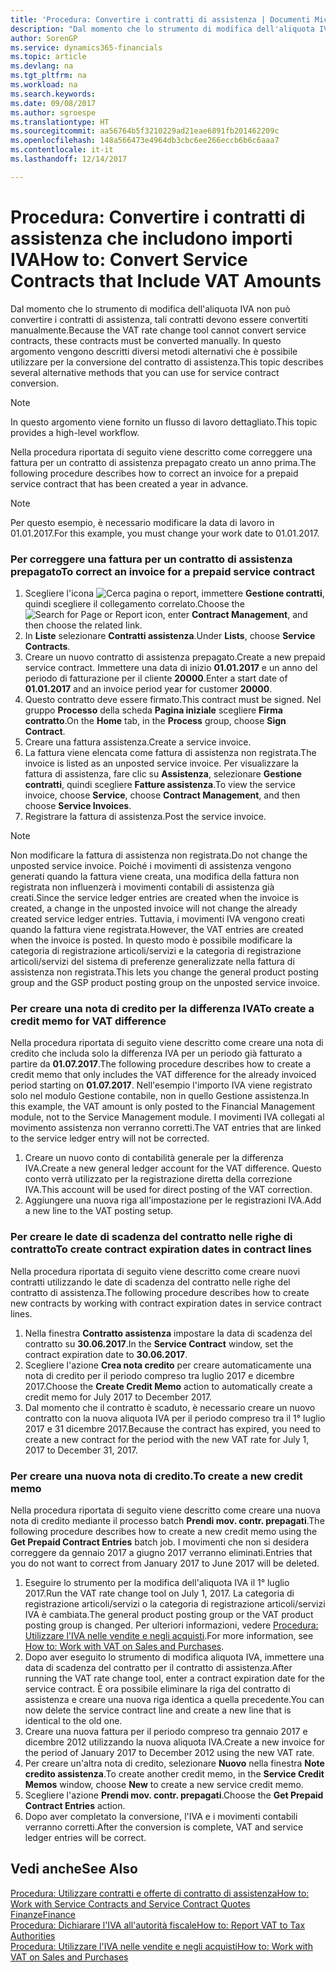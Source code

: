 ```yaml
---
title: 'Procedura: Convertire i contratti di assistenza | Documenti Microsoft'
description: "Dal momento che lo strumento di modifica dell'aliquota IVA non può convertire i contratti di assistenza, tali contratti devono essere convertiti manualmente. In questo argomento vengono descritti diversi metodi alternativi che è possibile utilizzare per la conversione del contratto di assistenza."
author: SorenGP
ms.service: dynamics365-financials
ms.topic: article
ms.devlang: na
ms.tgt_pltfrm: na
ms.workload: na
ms.search.keywords: 
ms.date: 09/08/2017
ms.author: sgroespe
ms.translationtype: HT
ms.sourcegitcommit: aa56764b5f3210229ad21eae6891fb201462209c
ms.openlocfilehash: 148a566473e4964db3cbc6ee266eccb6b6c6aaa7
ms.contentlocale: it-it
ms.lasthandoff: 12/14/2017

---
```

# <a name="how-to-convert-service-contracts-that-include-vat-amounts"></a><span data-ttu-id="b3346-104">Procedura: Convertire i contratti di assistenza che includono importi IVA</span><span class="sxs-lookup"><span data-stu-id="b3346-104">How to: Convert Service Contracts that Include VAT Amounts</span></span>
<span data-ttu-id="b3346-105">Dal momento che lo strumento di modifica dell'aliquota IVA non può convertire i contratti di assistenza, tali contratti devono essere convertiti manualmente.</span><span class="sxs-lookup"><span data-stu-id="b3346-105">Because the VAT rate change tool cannot convert service contracts, these contracts must be converted manually.</span></span> <span data-ttu-id="b3346-106">In questo argomento vengono descritti diversi metodi alternativi che è possibile utilizzare per la conversione del contratto di assistenza.</span><span class="sxs-lookup"><span data-stu-id="b3346-106">This topic describes several alternative methods that you can use for service contract conversion.</span></span>  

> [!NOTE]  
>  <span data-ttu-id="b3346-107">In questo argomento viene fornito un flusso di lavoro dettagliato.</span><span class="sxs-lookup"><span data-stu-id="b3346-107">This topic provides a high-level workflow.</span></span>  

 <span data-ttu-id="b3346-108">Nella procedura riportata di seguito viene descritto come correggere una fattura per un contratto di assistenza prepagato creato un anno prima.</span><span class="sxs-lookup"><span data-stu-id="b3346-108">The following procedure describes how to correct an invoice for a prepaid service contract that has been created a year in advance.</span></span>  

> [!NOTE]  
>  <span data-ttu-id="b3346-109">Per questo esempio, è necessario modificare la data di lavoro in 01.01.2017.</span><span class="sxs-lookup"><span data-stu-id="b3346-109">For this example, you must change your work date to 01.01.2017.</span></span>  

### <a name="to-correct-an-invoice-for-a-prepaid-service-contract"></a><span data-ttu-id="b3346-110">Per correggere una fattura per un contratto di assistenza prepagato</span><span class="sxs-lookup"><span data-stu-id="b3346-110">To correct an invoice for a prepaid service contract</span></span>  
1. <span data-ttu-id="b3346-111">Scegliere l'icona ![Cerca pagina o report](media/ui-search/search_small.png "icona Cerca pagina o report"), immettere **Gestione contratti**, quindi scegliere il collegamento correlato.</span><span class="sxs-lookup"><span data-stu-id="b3346-111">Choose the ![Search for Page or Report](media/ui-search/search_small.png "Search for Page or Report icon") icon, enter **Contract Management**, and then choose the related link.</span></span>  
2. <span data-ttu-id="b3346-112">In **Liste** selezionare **Contratti assistenza**.</span><span class="sxs-lookup"><span data-stu-id="b3346-112">Under **Lists**, choose **Service Contracts**.</span></span>  
3. <span data-ttu-id="b3346-113">Creare un nuovo contratto di assistenza prepagato.</span><span class="sxs-lookup"><span data-stu-id="b3346-113">Create a new prepaid service contract.</span></span> <span data-ttu-id="b3346-114">Immettere una data di inizio **01.01.2017** e un anno del periodo di fatturazione per il cliente **20000**.</span><span class="sxs-lookup"><span data-stu-id="b3346-114">Enter a start date of **01.01.2017** and an invoice period year for customer **20000**.</span></span>  
4. <span data-ttu-id="b3346-115">Questo contratto deve essere firmato.</span><span class="sxs-lookup"><span data-stu-id="b3346-115">This contract must be signed.</span></span> <span data-ttu-id="b3346-116">Nel gruppo **Processo** della scheda **Pagina iniziale** scegliere **Firma contratto**.</span><span class="sxs-lookup"><span data-stu-id="b3346-116">On the **Home** tab, in the **Process** group, choose **Sign Contract**.</span></span>  
5. <span data-ttu-id="b3346-117">Creare una fattura assistenza.</span><span class="sxs-lookup"><span data-stu-id="b3346-117">Create a service invoice.</span></span>
6. <span data-ttu-id="b3346-118">La fattura viene elencata come fattura di assistenza non registrata.</span><span class="sxs-lookup"><span data-stu-id="b3346-118">The invoice is listed as an unposted service invoice.</span></span> <span data-ttu-id="b3346-119">Per visualizzare la fattura di assistenza, fare clic su **Assistenza**, selezionare **Gestione contratti**, quindi scegliere **Fatture assistenza**.</span><span class="sxs-lookup"><span data-stu-id="b3346-119">To view the service invoice, choose **Service**, choose **Contract Management**, and then choose **Service Invoices**.</span></span>  
7. <span data-ttu-id="b3346-120">Registrare la fattura di assistenza.</span><span class="sxs-lookup"><span data-stu-id="b3346-120">Post the service invoice.</span></span>  

> [!NOTE]  
>  <span data-ttu-id="b3346-121">Non modificare la fattura di assistenza non registrata.</span><span class="sxs-lookup"><span data-stu-id="b3346-121">Do not change the unposted service invoice.</span></span> <span data-ttu-id="b3346-122">Poiché i movimenti di assistenza vengono generati quando la fattura viene creata, una modifica della fattura non registrata non influenzerà i movimenti contabili di assistenza già creati.</span><span class="sxs-lookup"><span data-stu-id="b3346-122">Since the service ledger entries are created when the invoice is created, a change in the unposted invoice will not change the already created service ledger entries.</span></span> <span data-ttu-id="b3346-123">Tuttavia, i movimenti IVA vengono creati quando la fattura viene registrata.</span><span class="sxs-lookup"><span data-stu-id="b3346-123">However, the VAT entries are created when the invoice is posted.</span></span> <span data-ttu-id="b3346-124">In questo modo è possibile modificare la categoria di registrazione articoli/servizi e la categoria di registrazione articoli/servizi del sistema di preferenze generalizzate nella fattura di assistenza non registrata.</span><span class="sxs-lookup"><span data-stu-id="b3346-124">This lets you change the general product posting group and the GSP product posting group on the unposted service invoice.</span></span>  

### <a name="to-create-a-credit-memo-for-vat-difference"></a><span data-ttu-id="b3346-125">Per creare una nota di credito per la differenza IVA</span><span class="sxs-lookup"><span data-stu-id="b3346-125">To create a credit memo for VAT difference</span></span>  
<span data-ttu-id="b3346-126">Nella procedura riportata di seguito viene descritto come creare una nota di credito che includa solo la differenza IVA per un periodo già fatturato a partire da **01.07.2017**.</span><span class="sxs-lookup"><span data-stu-id="b3346-126">The following procedure describes how to create a credit memo that only includes the VAT difference for the already invoiced period starting on **01.07.2017**.</span></span> <span data-ttu-id="b3346-127">Nell'esempio l'importo IVA viene registrato solo nel modulo Gestione contabile, non in quello Gestione assistenza.</span><span class="sxs-lookup"><span data-stu-id="b3346-127">In this example, the VAT amount is only posted to the Financial Management module, not to the Service Management module.</span></span> <span data-ttu-id="b3346-128">I movimenti IVA collegati al movimento assistenza non verranno corretti.</span><span class="sxs-lookup"><span data-stu-id="b3346-128">The VAT entries that are linked to the service ledger entry will not be corrected.</span></span>  

1. <span data-ttu-id="b3346-129">Creare un nuovo conto di contabilità generale per la differenza IVA.</span><span class="sxs-lookup"><span data-stu-id="b3346-129">Create a new general ledger account for the VAT difference.</span></span> <span data-ttu-id="b3346-130">Questo conto verrà utilizzato per la registrazione diretta della correzione IVA.</span><span class="sxs-lookup"><span data-stu-id="b3346-130">This account will be used for direct posting of the VAT correction.</span></span>  
2. <span data-ttu-id="b3346-131">Aggiungere una nuova riga all'impostazione per le registrazioni IVA.</span><span class="sxs-lookup"><span data-stu-id="b3346-131">Add a new line to the VAT posting setup.</span></span>  

### <a name="to-create-contract-expiration-dates-in-contract-lines"></a><span data-ttu-id="b3346-132">Per creare le date di scadenza del contratto nelle righe di contratto</span><span class="sxs-lookup"><span data-stu-id="b3346-132">To create contract expiration dates in contract lines</span></span>  
<span data-ttu-id="b3346-133">Nella procedura riportata di seguito viene descritto come creare nuovi contratti utilizzando le date di scadenza del contratto nelle righe del contratto di assistenza.</span><span class="sxs-lookup"><span data-stu-id="b3346-133">The following procedure describes how to create new contracts by working with contract expiration dates in service contract lines.</span></span>  

1. <span data-ttu-id="b3346-134">Nella finestra **Contratto assistenza** impostare la data di scadenza del contratto su **30.06.2017**.</span><span class="sxs-lookup"><span data-stu-id="b3346-134">In the **Service Contract** window, set the contract expiration date to **30.06.2017**.</span></span>  
2. <span data-ttu-id="b3346-135">Scegliere l'azione **Crea nota credito** per creare automaticamente una nota di credito per il periodo compreso tra luglio 2017 e dicembre 2017.</span><span class="sxs-lookup"><span data-stu-id="b3346-135">Choose the **Create Credit Memo** action to automatically create a credit memo for July 2017 to December 2017.</span></span>  
3. <span data-ttu-id="b3346-136">Dal momento che il contratto è scaduto, è necessario creare un nuovo contratto con la nuova aliquota IVA per il periodo compreso tra il 1° luglio 2017 e 31 dicembre 2017.</span><span class="sxs-lookup"><span data-stu-id="b3346-136">Because the contract has expired, you need to create a new contract for the period with the new VAT rate for July 1, 2017 to December 31, 2017.</span></span>  

### <a name="to-create-a-new-credit-memo"></a><span data-ttu-id="b3346-137">Per creare una nuova nota di credito.</span><span class="sxs-lookup"><span data-stu-id="b3346-137">To create a new credit memo</span></span>  
<span data-ttu-id="b3346-138">Nella procedura riportata di seguito viene descritto come creare una nuova nota di credito mediante il processo batch **Prendi mov. contr. prepagati**.</span><span class="sxs-lookup"><span data-stu-id="b3346-138">The following procedure describes how to create a new credit memo using the **Get Prepaid Contract Entries** batch job.</span></span> <span data-ttu-id="b3346-139">I movimenti che non si desidera correggere da gennaio 2017 a giugno 2017 verranno eliminati.</span><span class="sxs-lookup"><span data-stu-id="b3346-139">Entries that you do not want to correct from January 2017 to June 2017 will be deleted.</span></span>  

1. <span data-ttu-id="b3346-140">Eseguire lo strumento per la modifica dell'aliquota IVA il 1° luglio 2017.</span><span class="sxs-lookup"><span data-stu-id="b3346-140">Run the VAT rate change tool on July 1, 2017.</span></span> <span data-ttu-id="b3346-141">La categoria di registrazione articoli/servizi o la categoria di registrazione articoli/servizi IVA è cambiata.</span><span class="sxs-lookup"><span data-stu-id="b3346-141">The general product posting group or the VAT product posting group is changed.</span></span> <span data-ttu-id="b3346-142">Per ulteriori informazioni, vedere [Procedura: Utilizzare l'IVA nelle vendite e negli acquisti](finance-work-with-vat.md).</span><span class="sxs-lookup"><span data-stu-id="b3346-142">For more information, see [How to: Work with VAT on Sales and Purchases](finance-work-with-vat.md).</span></span>  
2. <span data-ttu-id="b3346-143">Dopo aver eseguito lo strumento di modifica aliquota IVA, immettere una data di scadenza del contratto per il contratto di assistenza.</span><span class="sxs-lookup"><span data-stu-id="b3346-143">After running the VAT rate change tool, enter a contract expiration date for the service contract.</span></span> <span data-ttu-id="b3346-144">È ora possibile eliminare la riga del contratto di assistenza e creare una nuova riga identica a quella precedente.</span><span class="sxs-lookup"><span data-stu-id="b3346-144">You can now delete the service contract line and create a new line that is identical to the old one.</span></span>  
3. <span data-ttu-id="b3346-145">Creare una nuova fattura per il periodo compreso tra gennaio 2017 e dicembre 2012 utilizzando la nuova aliquota IVA.</span><span class="sxs-lookup"><span data-stu-id="b3346-145">Create a new invoice for the period of January 2017 to December 2012 using the new VAT rate.</span></span>  
4. <span data-ttu-id="b3346-146">Per creare un'altra nota di credito, selezionare **Nuovo** nella finestra **Note credito assistenza**.</span><span class="sxs-lookup"><span data-stu-id="b3346-146">To create another credit memo, in the **Service Credit Memos** window, choose **New** to create a new service credit memo.</span></span>  
5. <span data-ttu-id="b3346-147">Scegliere l'azione **Prendi mov. contr. prepagati**.</span><span class="sxs-lookup"><span data-stu-id="b3346-147">Choose the **Get Prepaid Contract Entries** action.</span></span>  
6. <span data-ttu-id="b3346-148">Dopo aver completato la conversione, l'IVA e i movimenti contabili verranno corretti.</span><span class="sxs-lookup"><span data-stu-id="b3346-148">After the conversion is complete, VAT and service ledger entries will be correct.</span></span>  

## <a name="see-also"></a><span data-ttu-id="b3346-149">Vedi anche</span><span class="sxs-lookup"><span data-stu-id="b3346-149">See Also</span></span>  
[<span data-ttu-id="b3346-150">Procedura: Utilizzare contratti e offerte di contratto di assistenza</span><span class="sxs-lookup"><span data-stu-id="b3346-150">How to: Work with Service Contracts and Service Contract Quotes</span></span>](service-how-to-create-service-contracts-and-service-contract-quotes.md)  
[<span data-ttu-id="b3346-151">Finanze</span><span class="sxs-lookup"><span data-stu-id="b3346-151">Finance</span></span>](finance.md)  
[<span data-ttu-id="b3346-152">Procedura: Dichiarare l'IVA all'autorità fiscale</span><span class="sxs-lookup"><span data-stu-id="b3346-152">How to: Report VAT to Tax Authorities</span></span>](finance-how-report-vat.md)  
[<span data-ttu-id="b3346-153">Procedura: Utilizzare l'IVA nelle vendite e negli acquisti</span><span class="sxs-lookup"><span data-stu-id="b3346-153">How to: Work with VAT on Sales and Purchases</span></span>](finance-work-with-vat.md)  

